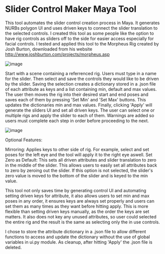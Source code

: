 # Slider Control Maker Maya Tool

This tool automates the slider control creation process in Maya. It generates NURBs polygon UI and uses driven keys to connect the slider translation to the selected controls.
I created this tool as some people like the option to have rig controls as sliders off to the side for easier access especially for facial controls. I tested and applied this tool to the Morpheus Rig created by Josh Burton, downloaded from his website http://www.joshburton.com/projects/morpheus.asp


![image](https://github.com/user-attachments/assets/fb95495c-723d-488d-bbc4-56f2e8c3d7ca)


Start with a scene containing a referrenced rig. Users must type in a name for the slider. Then select and save the controls they would like to be driven by the slider. Saving the selection creates a dictionary stored in a .json file of each attribute as keys and a list containing min, default and max values. The user then moves the rig into their desired start and end poses and saves each of them by pressing 'Set Min' and 'Set Max' buttons. This updates the dictionaries min and max values. Finally, clicking 'Apply' will generate the sliders UI and set all driven keys. The user can select one or multiple rigs and apply the slider to each of them. Warnings are added so users must complete each step in order before proceeding to the next.

![image](https://github.com/user-attachments/assets/70095c4f-9bae-4be6-88a7-6a9d152b2ad2)


Optional Features:

Mirroring: Applies keys to other side of rig. For example, select and set poses for the left eye and the tool will apply it to the right eye aswell.
Set Zero as Default: This sets all driven attributes and slider translation to zero in the middle of the slider. This allows users to easily set all attributes back to zero by zeroing out the slider. If this option is not selected, the slider's zero value is moved to the bottom of the slider and is keyed to the min value. 


This tool not only saves time by generating control UI and automating setting driven keys for attribute, it also allows users to set min and max poses in any order, it ensures keys are always set properly and users can set them as many times as they want before hitting apply. This is more flexible than setting driven keys manually, as the order the keys are set matters. It also does not key any unused attributes, so user could selected the entire rig and the result is the same as selecting only the in use controls.

I chose to store the attribute dictionary in a .json file to allow different functions to access and update the dictionary without the use of global variables in ui.py module. As cleanup, after hitting 'Apply' the .json file is deleted.
